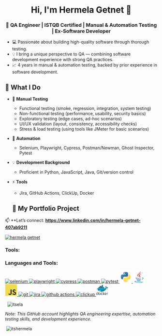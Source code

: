 <h1 align="center">Hi, I'm Hermela Getnet 👋</h1>
<h3 align="center"> <b>🎯 QA Engineer | ISTQB Certified | Manual & Automation Testing | Ex-Software Developer  </b></h3>

- 💻 Passionate about building high-quality software through thorough testing.
- 💡 I bring a unique perspective to QA — combining software development experience with strong QA practices.  
- 📈 4 years in manual & automation testing, backed by prior experience in software development.  

## 🔹 What I Do
- 📝 **Manual Testing**
  - Functional testing (smoke, regression, integration, system testing)  
  - Non-functional testing (performance, usability, security basics)  
  - Exploratory testing (edge cases, ad-hoc scenarios)  
  - UI/UX validation (layout, consistency, accessibility checks)  
  - Stress & load testing (using tools like JMeter for basic scenarios)  

- 🤖 **Automation**
  - Selenium, Playwright, Cypress, Postman/Newman, Ghost Inspector, Pytest  

- 💡 **Development Background**
  - Proficient in Python, JavaScript, Java, Git/version control  

- ⚡ **Tools**
  - Jira, GitHub Actions, ClickUp, Docker  

  ## 🔹 My Portfolio Project

  
📫 **Let’s connect: **https://www.linkedin.com/in/hermela-getnet-407ab9211**

<p align="left">
<a href="https://linkedin.com/in/hermela getnet" target="blank"><img align="center" src="https://raw.githubusercontent.com/rahuldkjain/github-profile-readme-generator/master/src/images/icons/Social/linked-in-alt.svg" alt="hermela getnet" height="30" width="40" /></a>
</p>

<h3 align="left">Tools:</h3>

<h3 align="left">Languages and Tools:</h3>
<p align="left">
  <!-- QA / Testing -->
  <a href="https://www.selenium.dev/" target="_blank" rel="noreferrer">
    <img src="https://www.vectorlogo.zone/logos/seleniumhq/seleniumhq-icon.svg" alt="selenium" width="40" height="40"/>
  </a>
  <a href="https://playwright.dev/" target="_blank" rel="noreferrer">
    <img src="https://playwright.dev/img/playwright-logo.svg" alt="playwright" width="40" height="40"/>
  </a>
  <a href="https://www.cypress.io/" target="_blank" rel="noreferrer">
    <img src="https://www.vectorlogo.zone/logos/cypress_io/cypress_io-icon.svg" alt="cypress" width="40" height="40"/>
  </a>
  <a href="https://www.postman.com/" target="_blank" rel="noreferrer">
    <img src="https://www.vectorlogo.zone/logos/getpostman/getpostman-icon.svg" alt="postman" width="40" height="40"/>
  </a>
  <a href="https://docs.pytest.org/" target="_blank" rel="noreferrer">
    <img src="https://docs.pytest.org/en/stable/_static/pytest_logo.png" alt="pytest" width="40" height="40"/>
  </a>

 <!-- Development -->
  <a href="https://www.python.org" target="_blank" rel="noreferrer">
    <img src="https://raw.githubusercontent.com/devicons/devicon/master/icons/python/python-original.svg" alt="python" width="40" height="40"/>
  </a>
  <a href="https://www.java.com" target="_blank" rel="noreferrer">
    <img src="https://raw.githubusercontent.com/devicons/devicon/master/icons/java/java-original.svg" alt="java" width="40" height="40"/>
  </a>
  <a href="https://developer.mozilla.org/en-US/docs/Web/JavaScript" target="_blank" rel="noreferrer">
    <img src="https://raw.githubusercontent.com/devicons/devicon/master/icons/javascript/javascript-original.svg" alt="javascript" width="40" height="40"/>
  </a>
  <a href="https://git-scm.com/" target="_blank" rel="noreferrer">
    <img src="https://www.vectorlogo.zone/logos/git-scm/git-scm-icon.svg" alt="git" width="40" height="40"/>
  </a>

  <!-- Tools / Project Management -->
  <a href="https://www.atlassian.com/software/jira" target="_blank" rel="noreferrer">
    <img src="https://cdn.worldvectorlogo.com/logos/jira-2.svg" alt="jira" width="40" height="40"/>
  </a>
  <a href="https://github.com/features/actions" target="_blank" rel="noreferrer">
    <img src="https://github.githubassets.com/images/modules/logos_page/GitHub-Mark.png" alt="github actions" width="40" height="40"/>
  </a>
  <a href="https://clickup.com/" target="_blank" rel="noreferrer">
    <img src="https://clickup.com/blog/wp-content/uploads/2020/08/cropped-clickup-logo.png" alt="clickup" width="40" height="40"/>
  </a>
  <a href="https://www.docker.com/" target="_blank" rel="noreferrer">
    <img src="https://raw.githubusercontent.com/devicons/devicon/master/icons/docker/docker-original-wordmark.svg" alt="docker" width="40" height="40"/>
  </a>
</p>

<p>&nbsp;
  <img align="center" src="https://github-readme-stats.vercel.app/api?username=itsela&show_icons=true&locale=en" alt="itsela" />
</p>

<p><i>Note: This GitHub account highlights QA engineering expertise, automation testing skills, and development experience.</i></p>

<p>&nbsp;<img align="center" src="https://github-readme-stats.vercel.app/api?username=itshermela&show_icons=true&locale=en" alt="itshermela" /></p>

